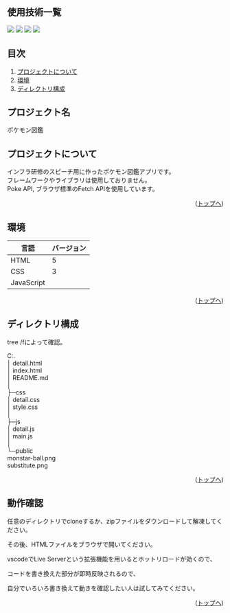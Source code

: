 <div id="top"></div>

## 使用技術一覧

<p style="display: inline">
  <img src="https://img.shields.io/badge/-Github%20Pages-181717.svg?logo=github&style=for-the-badge">
  <img src="https://img.shields.io/badge/Javascript-276DC3.svg?logo=javascript&style=for-the-badge">
  <img src="https://img.shields.io/badge/-Html5-e2e8f0.svg?logo=html5&style=for-the-badge">
  <img src="https://img.shields.io/badge/-Css3-1572B6.svg?logo=css3&style=for-the-badge">
</p>

## 目次

1. [プロジェクトについて](#プロジェクトについて)
2. [環境](#環境)
3. [ディレクトリ構成](#ディレクトリ構成)

<!-- プロジェクト名を記載 -->

## プロジェクト名

ポケモン図鑑

<!-- プロジェクトについて -->

## プロジェクトについて

インフラ研修のスピーチ用に作ったポケモン図鑑アプリです。<br>
フレームワークやライブラリは使用しておりません。<br>
Poke API, ブラウザ標準のFetch APIを使用しています。

<p align="right">(<a href="#top">トップへ</a>)</p>

## 環境

| 言語  | バージョン |
| --------------------- | ---------- |
| HTML               | 5     |
| CSS                | 3      |
| JavaScript |      |

<p align="right">(<a href="#top">トップへ</a>)</p>

## ディレクトリ構成
tree /fによって確認。

C:.<br>
│  detail.html<br>
│  index.html<br>
│  README.md<br>
│<br>
├─css<br>
│      detail.css<br>
│      style.css<br>
│<br>
├─js<br>
│      detail.js<br>
│      main.js<br>
│<br>
└─public<br>
        monstar-ball.png<br>
        substitute.png<br>

<p align="right">(<a href="#top">トップへ</a>)</p>

## 動作確認
<p>任意のディレクトリでcloneするか、zipファイルをダウンロードして解凍してください。</p>
<p>その後、HTMLファイルをブラウザで開いてください。</p>
<p>vscodeでLive Serverという拡張機能を用いるとホットリロードが効くので、</p>
<p>コードを書き換えた部分が即時反映されるので、</p>
<p>自分でいろいろ書き換えて動きを確認したい人は試してみてください。</p>

<p align="right">(<a href="#top">トップへ</a>)</p>
